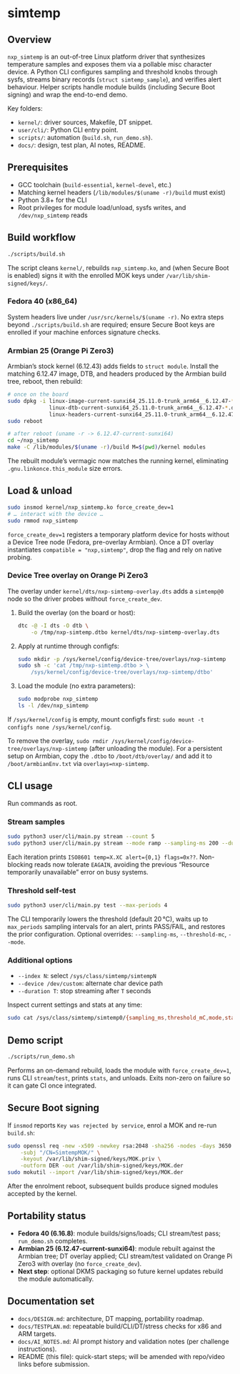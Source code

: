 # simtemp

## Overview
`nxp_simtemp` is an out-of-tree Linux platform driver that synthesizes temperature samples and exposes them via a pollable misc character device. A Python CLI configures sampling and threshold knobs through sysfs, streams binary records (`struct simtemp_sample`), and verifies alert behaviour. Helper scripts handle module builds (including Secure Boot signing) and wrap the end-to-end demo.

Key folders:
- `kernel/`: driver sources, Makefile, DT snippet.
- `user/cli/`: Python CLI entry point.
- `scripts/`: automation (`build.sh`, `run_demo.sh`).
- `docs/`: design, test plan, AI notes, README.

## Prerequisites
- GCC toolchain (`build-essential`, `kernel-devel`, etc.)
- Matching kernel headers (`/lib/modules/$(uname -r)/build` must exist)
- Python 3.8+ for the CLI
- Root privileges for module load/unload, sysfs writes, and `/dev/nxp_simtemp` reads

## Build workflow
```bash
./scripts/build.sh
```
The script cleans `kernel/`, rebuilds `nxp_simtemp.ko`, and (when Secure Boot is enabled) signs it with the enrolled MOK keys under `/var/lib/shim-signed/keys/`.

### Fedora 40 (x86_64)
System headers live under `/usr/src/kernels/$(uname -r)`. No extra steps beyond `./scripts/build.sh` are required; ensure Secure Boot keys are enrolled if your machine enforces signature checks.

### Armbian 25 (Orange Pi Zero3)
Armbian’s stock kernel (6.12.43) adds fields to `struct module`. Install the matching 6.12.47 image, DTB, and headers produced by the Armbian build tree, reboot, then rebuild:
```bash
# once on the board
sudo dpkg -i linux-image-current-sunxi64_25.11.0-trunk_arm64__6.12.47-*.deb \
             linux-dtb-current-sunxi64_25.11.0-trunk_arm64__6.12.47-*.deb \
             linux-headers-current-sunxi64_25.11.0-trunk_arm64__6.12.47-*.deb
sudo reboot

# after reboot (uname -r -> 6.12.47-current-sunxi64)
cd ~/nxp_simtemp
make -C /lib/modules/$(uname -r)/build M=$(pwd)/kernel modules
```
The rebuilt module’s vermagic now matches the running kernel, eliminating `.gnu.linkonce.this_module` size errors.

## Load & unload
```bash
sudo insmod kernel/nxp_simtemp.ko force_create_dev=1
# … interact with the device …
sudo rmmod nxp_simtemp
```
`force_create_dev=1` registers a temporary platform device for hosts without a Device Tree node (Fedora, pre-overlay Armbian). Once a DT overlay instantiates `compatible = "nxp,simtemp"`, drop the flag and rely on native probing.

### Device Tree overlay on Orange Pi Zero3
The overlay under `kernel/dts/nxp-simtemp-overlay.dts` adds a `simtemp@0` node so the driver probes without `force_create_dev`.

1. Build the overlay (on the board or host):
   ```bash
   dtc -@ -I dts -O dtb \
       -o /tmp/nxp-simtemp.dtbo kernel/dts/nxp-simtemp-overlay.dts
   ```
2. Apply at runtime through configfs:
   ```bash
   sudo mkdir -p /sys/kernel/config/device-tree/overlays/nxp-simtemp
   sudo sh -c 'cat /tmp/nxp-simtemp.dtbo > \
       /sys/kernel/config/device-tree/overlays/nxp-simtemp/dtbo'
   ```
3. Load the module (no extra parameters):
   ```bash
   sudo modprobe nxp_simtemp
   ls -l /dev/nxp_simtemp
   ```

If `/sys/kernel/config` is empty, mount configfs first: `sudo mount -t configfs none /sys/kernel/config`.

To remove the overlay, `sudo rmdir /sys/kernel/config/device-tree/overlays/nxp-simtemp` (after unloading the module). For a persistent setup on Armbian, copy the `.dtbo` to `/boot/dtb/overlay/` and add it to `/boot/armbianEnv.txt` via `overlays=nxp-simtemp`.

## CLI usage
Run commands as root.

### Stream samples
```bash
sudo python3 user/cli/main.py stream --count 5
sudo python3 user/cli/main.py stream --mode ramp --sampling-ms 200 --duration 3
```
Each iteration prints `ISO8601 temp=X.XC alert={0,1} flags=0x??`. Non-blocking reads now tolerate `EAGAIN`, avoiding the previous “Resource temporarily unavailable” error on busy systems.

### Threshold self-test
```bash
sudo python3 user/cli/main.py test --max-periods 4
```
The CLI temporarily lowers the threshold (default 20 °C), waits up to `max_periods` sampling intervals for an alert, prints PASS/FAIL, and restores the prior configuration. Optional overrides: `--sampling-ms`, `--threshold-mc`, `--mode`.

### Additional options
- `--index N`: select `/sys/class/simtemp/simtempN`
- `--device /dev/custom`: alternate char device path
- `--duration T`: stop streaming after `T` seconds

Inspect current settings and stats at any time:
```bash
sudo cat /sys/class/simtemp/simtemp0/{sampling_ms,threshold_mC,mode,stats}
```

## Demo script
```bash
./scripts/run_demo.sh
```
Performs an on-demand rebuild, loads the module with `force_create_dev=1`, runs CLI `stream`/`test`, prints `stats`, and unloads. Exits non-zero on failure so it can gate CI once integrated.

## Secure Boot signing
If `insmod` reports `Key was rejected by service`, enrol a MOK and re-run `build.sh`:
```bash
sudo openssl req -new -x509 -newkey rsa:2048 -sha256 -nodes -days 3650 \
    -subj "/CN=SimtempMOK/" \
    -keyout /var/lib/shim-signed/keys/MOK.priv \
    -outform DER -out /var/lib/shim-signed/keys/MOK.der
sudo mokutil --import /var/lib/shim-signed/keys/MOK.der
```
After the enrolment reboot, subsequent builds produce signed modules accepted by the kernel.

## Portability status
- **Fedora 40 (6.16.8)**: module builds/signs/loads; CLI stream/test pass; `run_demo.sh` completes.
- **Armbian 25 (6.12.47-current-sunxi64)**: module rebuilt against the Armbian tree; DT overlay applied; CLI stream/test validated on Orange Pi Zero3 with overlay (no `force_create_dev`).
- **Next step**: optional DKMS packaging so future kernel updates rebuild the module automatically.

## Documentation set
- `docs/DESIGN.md`: architecture, DT mapping, portability roadmap.
- `docs/TESTPLAN.md`: repeatable build/CLI/DT/stress checks for x86 and ARM targets.
- `docs/AI_NOTES.md`: AI prompt history and validation notes (per challenge instructions).
- README (this file): quick-start steps; will be amended with repo/video links before submission.

